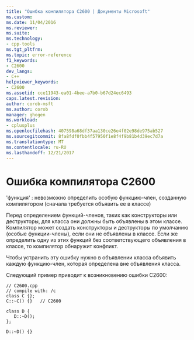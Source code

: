 ```yaml
---
title: "Ошибка компилятора C2600 | Документы Microsoft"
ms.custom: 
ms.date: 11/04/2016
ms.reviewer: 
ms.suite: 
ms.technology:
- cpp-tools
ms.tgt_pltfrm: 
ms.topic: error-reference
f1_keywords:
- C2600
dev_langs:
- C++
helpviewer_keywords:
- C2600
ms.assetid: cce11943-ea01-4bee-a7b0-b67d24ec6493
caps.latest.revision: 
author: corob-msft
ms.author: corob
manager: ghogen
ms.workload:
- cplusplus
ms.openlocfilehash: 407598a68df37aa130ce26e4f02e98de975ab527
ms.sourcegitcommit: 8fa8fdf0fbb4f57950f1e8f4f9b81b4d39ec7d7a
ms.translationtype: MT
ms.contentlocale: ru-RU
ms.lasthandoff: 12/21/2017
---
```

# <a name="compiler-error-c2600"></a>Ошибка компилятора C2600
'функция' : невозможно определить особую функцию-член, созданную компилятором (сначала требуется объявить ее в классе)  
  
 Перед определением функций-членов, таких как конструкторы или деструкторы, для класса они должны быть объявлены в этом классе. Компилятор может создать конструкторы и деструкторы по умолчанию (особые функции-члены), если они не объявлены в классе. Если же определить одну из этих функций без соответствующего объявления в классе, то компилятор обнаружит конфликт.  
  
 Чтобы устранить эту ошибку нужно в объявлении класса объявить каждую функцию-член, которая определена вне объявления класса.  
  
 Следующий пример приводит к возникновению ошибки C2600:  
  
```  
// C2600.cpp  
// compile with: /c  
class C {};  
C::~C() {}   // C2600  
  
class D {  
   D::~D();  
};  
  
D::~D() {}  
```